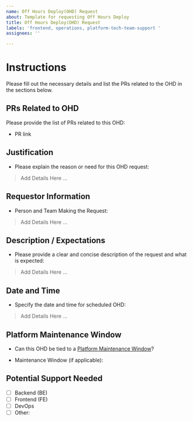 ```yaml
---
name: Off Hours Deploy(OHD) Request
about: Template for requesting Off Hours Deploy
title: Off Hours Deploy(OHD) Request
labels: 'frontend, operations, platform-tech-team-support '
assignees: ''

---
```

# Instructions
Please fill out the necessary details and list the PRs related to the OHD in the sections below.

## PRs Related to OHD
Please provide the list of PRs related to this OHD:
- PR link

## Justification
- Please explain the reason or need for this OHD request:
>Add Details Here ...

## Requestor Information
- Person and Team Making the Request: 
>Add Details Here ...

## Description / Expectations
- Please provide a clear and concise description of the request and what is expected:
>Add Details Here ...

## Date and Time
- Specify the date and time for scheduled OHD:
>Add Details Here ...

## Platform Maintenance Window
- Can this OHD be tied to a [Platform Maintenance Window](https://depo-platform-documentation.scrollhelp.site/support/incident-management#Incidentmanagement-MonthlyMaintenanceWindow)?
>

- Maintenance Window (if applicable):
>


## Potential Support Needed
- [ ] Backend (BE)
- [ ] Frontend (FE)
- [ ] DevOps
- [ ] Other:
